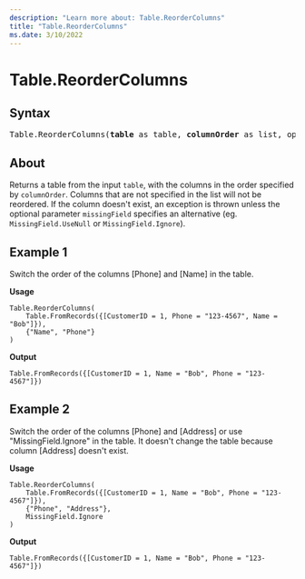 ```yaml
---
description: "Learn more about: Table.ReorderColumns"
title: "Table.ReorderColumns"
ms.date: 3/10/2022
---
```

# Table.ReorderColumns

## Syntax

<pre>
Table.ReorderColumns(<b>table</b> as table, <b>columnOrder</b> as list, optional <b>missingField</b> as nullable number) as table
</pre>
  
## About

Returns a table from the input `table`, with the columns in the order specified by `columnOrder`. Columns that are not specified in the list will not be reordered. If the column doesn't exist, an exception is thrown unless the optional parameter `missingField` specifies an alternative (eg. `MissingField.UseNull` or `MissingField.Ignore`).

## Example 1

Switch the order of the columns [Phone] and [Name] in the table.

**Usage**

```powerquery-m
Table.ReorderColumns(
    Table.FromRecords({[CustomerID = 1, Phone = "123-4567", Name = "Bob"]}),
    {"Name", "Phone"}
)
```

**Output**

`Table.FromRecords({[CustomerID = 1, Name = "Bob", Phone = "123-4567"]})`

## Example 2

Switch the order of the columns [Phone] and [Address] or use "MissingField.Ignore" in the table. It doesn't change the table because column [Address] doesn't exist.

**Usage**

```powerquery-m
Table.ReorderColumns(
    Table.FromRecords({[CustomerID = 1, Name = "Bob", Phone = "123-4567"]}),
    {"Phone", "Address"},
    MissingField.Ignore
)
```

**Output**

`Table.FromRecords({[CustomerID = 1, Name = "Bob", Phone = "123-4567"]})`
